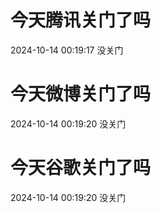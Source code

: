 # 今天腾讯关门了吗

2024-10-14 00:19:17 没关门

# 今天微博关门了吗

2024-10-14 00:19:20 没关门

# 今天谷歌关门了吗

2024-10-14 00:19:20 没关门

